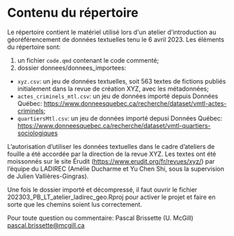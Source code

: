# Contenu du répertoire
Le répertoire contient le matériel utilisé lors d'un atelier d'introduction au géoréférencement de données textuelles tenu le 6 avril 2023. Les éléments du répertoire sont:

1. un fichier `code.qmd` contenant le code commenté;
2. dossier donnees/donnees_importees:
* `xyz.csv`: un jeu de données textuelles, soit 563 textes de fictions publiés initialement dans la revue de création XYZ, avec les métadonnées;
* `actes_criminels_mtl.csv`: un jeu de données importé depuis Données Québec: https://www.donneesquebec.ca/recherche/dataset/vmtl-actes-criminels;
* `quartiersMtl.csv`: un jeu de données importé depusi Données Québec: https://www.donneesquebec.ca/recherche/dataset/vmtl-quartiers-sociologiques

L’autorisation d’utiliser les données textuelles dans le cadre d’ateliers de fouille a été accordée par la direction de la revue XYZ. Les textes ont été moissonnés sur le site Érudit (https://www.erudit.org/fr/revues/xyz/) par l’équipe du LADIREC (Amélie Ducharme et Yu Chen Shi, sous la supervision de Julien Vallières-Gingras).

Une fois le dossier importé et décompressé, il faut ouvrir le fichier 202303_PB_LT_atelier_ladirec_geo.Rproj pour activer le projet et faire en sorte que les chemins soient lus correctement.

Pour toute question ou commentaire: Pascal Brissette (U. McGill) pascal.brissette@mcgill.ca